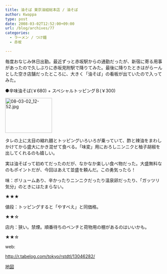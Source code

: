 ```yaml
---
title: 油そば 東京油組総本店 / 油そば
author: Kwappa
type: post
date: 2008-03-02T12:52:00+09:00
url: /blog/archives/77
categories:
  - ラーメン / つけ麺
  - 赤坂

---
```

毎度おなじみ休日出勤。最近ずっと赤坂駅からの通勤だったが、新宿に寄る用事があったので久しぶりに赤坂見附駅で降りてみた。最後に降りたときはがらーんとした空き店舗だったところに、大きく「油そば」の看板が出ていたので入ってみた。
  
●辛味油そば(￥680) + スペシャルトッピングＢ(￥300)
  
<a href="http://akasakalunch.up.seesaa.net/image/08-03-02_12-52.jpg" target="_blank" rel="noopener noreferrer"><img src="http://akasakalunch.up.seesaa.net/image/08-03-02_12-52-thumbnail2.jpg" border="0" alt="08-03-02_12-52.jpg" width="150" height="112" /></a>
  
タレの上に太目の縮れ麺とトッピングいろいろが乗っていて、酢と辣油をまわしかけてから盛大にかき混ぜて食べる。「味変」用におろしニンニクと柚子胡椒を出してくれるのも嬉しい。
  
実は油そばって初めてだったのだが、なかなか楽しい食べ物だった。大盛無料なのもポイントだが、今回はあえて並盛を頼んだ。この勇気ったら！
  
味：ボリュームあり、辛かったりニンニクだったり温泉卵だったり、「ガッツリ気分」のときにはたまらない。
  
★★★
  
値段：トッピングすると「やすべえ」と同価格。
  
★★☆
  
店内：狭い。禁煙。順番待ちのベンチと荷物用の棚があるのはいいかも。
  
★★☆
  
web:
  
http://r.tabelog.com/tokyo/rstdtl/13046282/
  
<a href="http://maps.google.co.jp/maps?f=q&hl=ja&geocode=&q=%E6%B8%AF%E5%8C%BA%E8%B5%A4%E5%9D%823-10-20&sll=35.672127,139.736214&sspn=0.012498,0.023174&ie=UTF8&ll=35.674014,139.736245&spn=0.012498,0.023174&z=16&iwloc=addr" target="_blank" rel="noopener noreferrer">地図</a>
